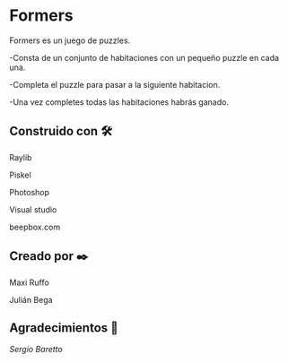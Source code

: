 # Formers

Formers es un juego de puzzles.

-Consta de un conjunto de habitaciones con un pequeño puzzle en cada una.

-Completa el puzzle para pasar a la siguiente habitacion.

-Una vez completes todas las habitaciones habrás ganado.


## Construido con 🛠️

Raylib

Piskel

Photoshop

Visual studio

beepbox.com


## Creado por ✒️

Maxi Ruffo

Julián Bega

## Agradecimientos 🎁

_Sergio Baretto_
